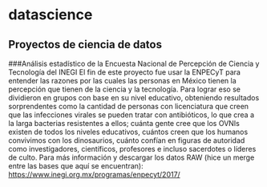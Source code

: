 # datascience
## Proyectos de ciencia de datos
###Análisis estadístico de la Encuesta Nacional de Percepción de Ciencia y Tecnología del INEGI
El fin de este proyecto fue usar la ENPECyT para entender las razones por las cuales las personas en México tienen la percepción que tienen de la ciencia y la tecnología.
Para lograr eso se dividieron en grupos con base en su nivel educativo, obteniendo resultados sorprendentes como la cantidad de personas con licenciatura que creen que las infecciones virales se pueden tratar con antibióticos, lo que crea a la larga bacterias resistentes a ellos; cuánta gente cree que los OVNIs existen de todos los niveles educativos, cuántos creen que los humanos convivimos con los dinosaurios, cuánto confían en figuras de autoridad como investigadores, científicos, profesores e incluso sacerdotes o líderes de culto.
Para más información y descargar los datos RAW (hice un merge entre las bases que aquí se encuentran): https://www.inegi.org.mx/programas/enpecyt/2017/
